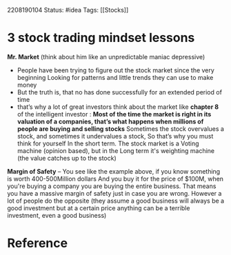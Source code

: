 2208190104
	Status: #idea 
		Tags: [[Stocks]]

# 3 stock trading mindset lessons

 **Mr. Market** (think about him like an unpredictable maniac depressive) 
 - People have been trying to figure out the stock market since the very beginning 
	 Looking for patterns and little trends they can use to make money 
 - But the truth is, that no has done successfully for an extended period of time 
 - that’s why a lot of great investors think about the market like **chapter 8** of the intelligent investor : **Most of the time the market is right in its valuation of a companies, that’s what happens when millions of people are buying and selling stocks** 
 Sometimes the stock overvalues a stock, and sometimes it undervalues a stock, So that’s why you must think for yourself In the short term.
  The stock market is a Voting machine (opinion based), but in the Long term it's weighting machine (the value catches up to the stock) 

**Margin of Safety** –  You see like the example above, if you know something is worth 400-500Million dollars And you buy it for the price of $100M, when you're buying a company you are buying the entire business. That means you have a massive margin of safety just in case you are wrong.
	  However a lot of people do the opposite (they assume a good business will always be a good investment but at a certain price anything can be a terrible investment, even a good business) 
	  	

# Reference